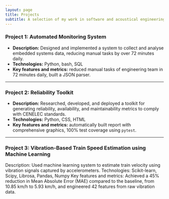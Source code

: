 ```yaml
---
layout: page
title: Projects
subtitle: A selection of my work in software and acoustical engineering.
---
```


### Project 1: Automated Monitoring System
- **Description:** Designed and implemented a system to collect and analyse embedded systems data, reducing manual tasks by over 72 minutes daily.
- **Technologies:** Python, bash, SQL
- **Key features and metrics:** reduced manual tasks of engineering team in 72 minutes daily, built a JSON parser. 
---

### Project 2: Reliability Toolkit
- **Description:** Researched, developed, and deployed a toolkit for generating reliability, availability, and maintainability metrics to comply with CENELEC standards.
- **Technologies:** Python, CSS, HTML
- **Key features and metrics:** automatically built report with comprehensive graphics, 100% test coverage using `pytest`.

---
### Project 3: Vibration-Based Train Speed Estimation using Machine Learning
Description: Used machine learning system to estimate train velocity using vibration signals captured by accelerometers. 
Technologies: Scikit-learn, Scipy, Librosa, Pandas, Numpy
Key features and metrics: Achieved a 45% reduction in Mean Absolute Error (MAE) compared to the baseline, from 10.85 km/h to 5.93 km/h, and engineered 42 features from raw vibration data. 
